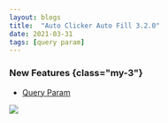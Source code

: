 ```yaml
---
layout: blogs
title:  "Auto Clicker Auto Fill 3.2.0"
date: 2021-03-31
tags: [query param]
---
```


### New Features {class="my-3"}
* [Query Param](https://getautoclicker.com/docs/3.x/action/value/#query-param)

<img src="https://getautoclicker.com/docs/3.x/assets/img/query.png" class="d-block mb-2"/>